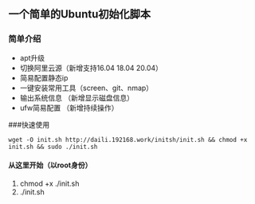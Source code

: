 ## 一个简单的Ubuntu初始化脚本


### 简单介绍

* apt升级
* 切换阿里云源（新增支持16.04 18.04 20.04）
* 简易配置静态ip
* 一键安装常用工具（screen、git、nmap）
* 输出系统信息 （新增显示磁盘信息）
* ufw简易配置 （新增持续操作）

###快速使用
```shell
wget -O init.sh http://daili.192168.work/initsh/init.sh && chmod +x init.sh && sudo ./init.sh
```


#### 从这里开始（以root身份）

1. chmod +x ./init.sh
2. ./init.sh

####

